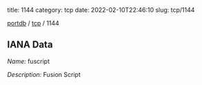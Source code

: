 title: 1144
category: tcp
date: 2022-02-10T22:46:10
slug: tcp/1144

[portdb](/) / [tcp](/category/tcp.html) / 1144


## IANA Data

_Name:_ fuscript

_Description:_ Fusion Script

